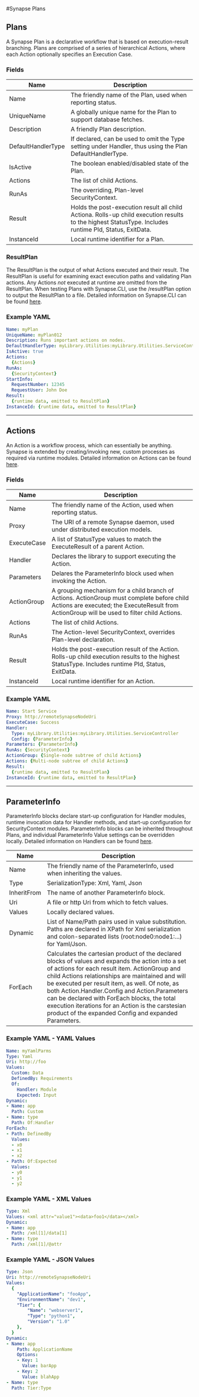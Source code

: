 #Synapse Plans

## Plans

A Synapse Plan is a declarative workflow that is based on execution-result branching.  Plans are comprised of a series of hierarchical Actions, where each Action optionally specifies an Execution Case.

### Fields

|Name|Description
|-|-
|Name|The friendly name of the Plan, used when reporting status.
|UniqueName|A globally unique name for the Plan to support database fetches.
|Description|A friendly Plan description.
|DefaultHandlerType|If declared, can be used to omit the Type setting under Handler, thus using the Plan DefaultHandlerType.
|IsActive|The boolean enabled/disabled state of the Plan.
|Actions|The list of child Actions.
|RunAs|The overriding, Plan-level SecurityContext.
|Result|Holds the post-execution result all child Actiona.  Rolls-up child execution results to the highest StatusType. Includes runtime PId, Status, ExitData.
|InstanceId|Local runtime identifier for a Plan.

### ResultPlan

The ResultPlan is the output of what Actions executed and their result.  The ResultPlan is useful for examining exact execution paths and validating Plan actions.  Any Actions *not* executed at runtime are omitted from the ResultPlan.  When testing Plans with Synapse.CLI, use the /resultPlan option to output the ResultPlan to a file.  Detailed information on Synapse.CLI can be found [here](/cli/ "Synapse.CLI").

### Example YAML

```yaml
Name: myPlan
UniqueName: myPlan012
Description: Runs important actions on nodes.
DefaultHandlerType: myLibrary.Utilities:myLibrary.Utilities.ServiceController
IsActive: true
Actions:
  {Actions}
RunAs:
  {SecurityContext}
StartInfo:
  RequestNumber: 12345
  RequestUser: John Doe
Result:
  {runtime data, emitted to ResultPlan}
InstanceId: {runtime data, emitted to ResultPlan}
```

---

## Actions

An Action is a workflow process, which can essentially be anything.  Synapse is extended by creating/invoking new, custom processes as required via runtime modules.  Detailed information on Actions can be found [here](/plans/actions/detail/ "Actions").

### Fields

|Name|Description
|-|-
|Name|The friendly name of the Action, used when reporting status.
|Proxy|The URI of a remote Synapse daemon, used under distributed execution models.
|ExecuteCase|A list of StatusType values to match the ExecuteResult of a parent Action.
|Handler|Declares the library to support executing the Action.
|Parameters|Delares the ParameterInfo block used when invoking the Action.
|ActionGroup|A grouping mechanism for a child branch of Actions.  ActionGroup must complete before child Actions are executed; the ExecuteResult from ActionGroup will be used to filter child Actions.
|Actions|The list of child Actions.
|RunAs|The Action-level SecurityContext, overrides Plan-level declaration.
|Result|Holds the post-execution result of the Action.  Rolls-up child execution results to the highest StatusType.  Includes runtime PId, Status, ExitData.
|InstanceId|Local runtime identifier for an Action.

### Example YAML

```yaml
Name: Start Service
Proxy: http://remoteSynapseNodeUri
ExecuteCase: Success
Handler:
  Type: myLibrary.Utilities:myLibrary.Utilities.ServiceController
  Config: {ParameterInfo}
Parameters: {ParameterInfo}
RunAs: {SecurityContext}
ActionGroup: {Single-node subtree of child Actions}
Actions: {Multi-node subtree of child Actions}
Result:
  {runtime data, emitted to ResultPlan}
InstanceId: {runtime data, emitted to ResultPlan}
```

---

## ParameterInfo

ParameterInfo blocks declare start-up configuration for Handler modules, runtime invocation data for Handler methods, and start-up configuration for SecurityContext modules. ParameterInfo blocks can be inherited throughout Plans, and individual ParameterInfo Value settings can be overridden locally.  Detailed information on Handlers can be found [here](/plans/parms/detail/ "Parameters").

|Name|Description
|-|-
|Name|The friendly name of the ParameterInfo, used when inheriting the values.
|Type|SerializationType: Xml, Yaml, Json
|InheritFrom|The name of another ParameterInfo block.
|Uri|A file or http Uri from which to fetch values.
|Values|Locally declared values.
|Dynamic|List of Name/Path pairs used in value substitution.  Paths are declared in XPath for Xml serialization and colon-separated lists (root:node0:node1:...) for Yaml/Json.
|ForEach|Calculates the cartesian product of the declared blocks of values and expands the action into a set of actions for each result item.  ActionGroup and child Actions relationships are maintained and will be executed per result item, as well.  Of note, as both Action.Handler.Config and Action.Parameters can be declared with ForEach blocks, the total execution iterations for an Action is the carstesian product of the expanded Config and expanded Parameters.   

### Example YAML - YAML Values

```yaml
Name: myYamlParms
Type: Yaml
Uri: http://foo
Values:
  Custom: Data
  DefinedBy: Requirements
  Of:
    Handler: Module
    Expected: Input
Dynamic:
- Name: app
  Path: Custom
- Name: type
  Path: Of:Handler
ForEach:
- Path: DefinedBy
  Values:
  - x0
  - x1
  - x2
- Path: Of:Expected
  Values:
  - y0
  - y1
  - y2
```

### Example YAML - XML Values

```yaml
Type: Xml
Values: <xml attr="value1"><data>foo1</data></xml>
Dynamic:
- Name: app
  Path: /xml[1]/data[1]
- Name: type
  Path: /xml[1]/@attr
```

### Example YAML - JSON Values

```yaml
Type: Json
Uri: http://remoteSynapseNodeUri
Values:
  {
    "ApplicationName": "fooApp",
    "EnvironmentName": "dev1",
    "Tier": {
        "Name": "webserver1",
        "Type": "python1",
        "Version": "1.0"
    },
  }
Dynamic:
- Name: app
    Path: ApplicationName
    Options:
    - Key: 1
      Value: barApp
    - Key: 2
      Value: blahApp
- Name: type
  Path: Tier:Type
```